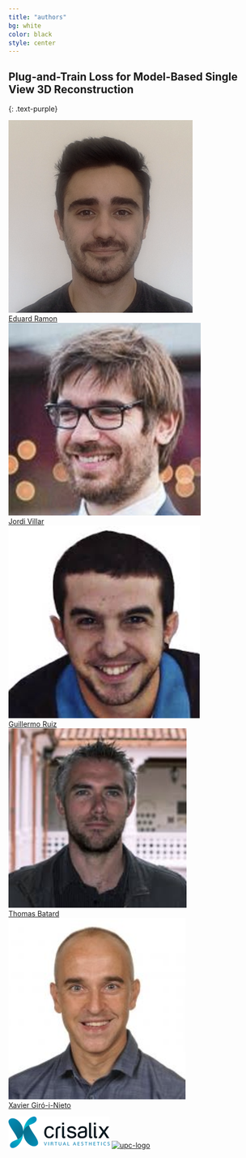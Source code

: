 ```yaml
---
title: "authors"
bg: white
color: black
style: center
---
```


## Plug-and-Train Loss for Model-Based Single View 3D Reconstruction
{: .text-purple}

<div class="author">
    <a href="https://imatge.upc.edu/web/people/eduard-ramon" target="_blank">
      <div class="authorphoto"><img src="./assets/authors/EduardRamon.png"></div>
      <div>Eduard Ramon</div>
    </a>
</div>
<div class="author">
    <a href="https://jordivillar.com/" target="_blank">
      <div class="authorphoto"><img src="./assets/authors/JordiVillar.png"></div>
      <div>Jordi Villar</div>
    </a>
</div>
<div class="author">
        <a href="https://www.upf.edu/web/simbiosys/entry/-/-/118103/adscripcion/guillermo-ruiz" target="_blank">    
            <div class="authorphoto"><img src="./assets/authors/GuillermoRuiz.png"></div>
            <div>Guillermo Ruiz</div>
        </a>
</div>
<div class="author">
    <a href="https://sites.google.com/site/tomasbatard/home/" target="_blank">
      <div class="authorphoto"><img src="./assets/authors/ThomasBatard.png"></div>
      <div>Thomas Batard</div>
    </a>
</div>
<div class="author">
    <a href="https://imatge.upc.edu/web/people/xavier-giro" target="_blank">
      <div class="authorphoto"><img src="./assets/authors/XavierGiro.png"></div>
      <div>Xavier Giró-i-Nieto</div>
    </a>
</div>

[![crisalix-logo](./assets/logos/crisalix.png)](https://www.crisalix.com/en)
[![upc-logo](./assets/logos/upc.jpg)](https://imatge.upc.edu/web/)

